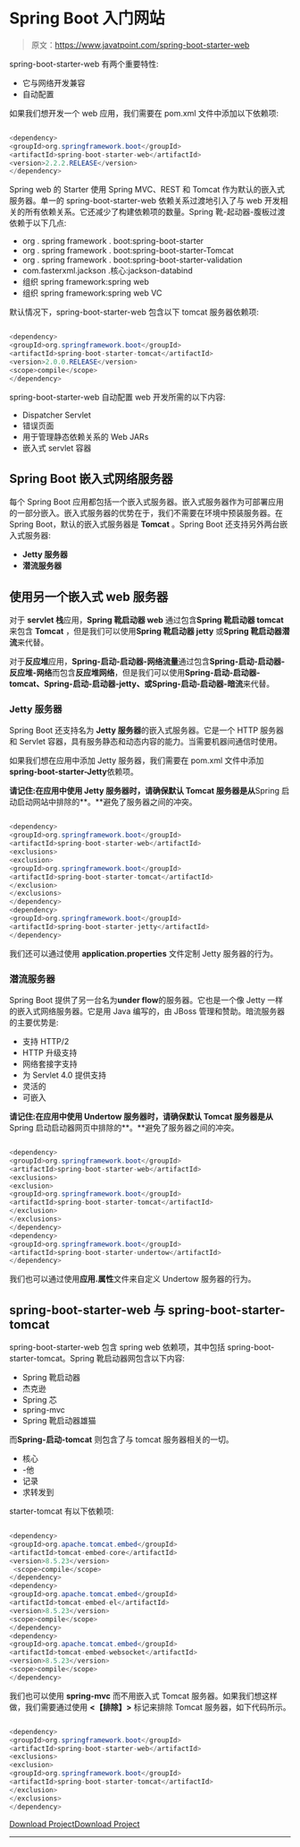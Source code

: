 # Spring Boot 入门网站

> 原文：<https://www.javatpoint.com/spring-boot-starter-web>

spring-boot-starter-web 有两个重要特性:

*   它与网络开发兼容
*   自动配置

如果我们想开发一个 web 应用，我们需要在 pom.xml 文件中添加以下依赖项:

```java

<dependency>
<groupId>org.springframework.boot</groupId>
<artifactId>spring-boot-starter-web</artifactId>
<version>2.2.2.RELEASE</version>
</dependency>

```

Spring web 的 Starter 使用 Spring MVC、REST 和 Tomcat 作为默认的嵌入式服务器。单一的 spring-boot-starter-web 依赖关系过渡地引入了与 web 开发相关的所有依赖关系。它还减少了构建依赖项的数量。Spring 靴-起动器-腹板过渡依赖于以下几点:

*   org . spring framework . boot:spring-boot-starter
*   org . spring framework . boot:spring-boot-starter-Tomcat
*   org . spring framework . boot:spring-boot-starter-validation
*   com.fasterxml.jackson .核心:jackson-databind
*   组织 spring framework:spring web
*   组织 spring framework:spring web VC

默认情况下，spring-boot-starter-web 包含以下 tomcat 服务器依赖项:

```java

<dependency>
<groupId>org.springframework.boot</groupId>
<artifactId>spring-boot-starter-tomcat</artifactId>
<version>2.0.0.RELEASE</version>
<scope>compile</scope>
</dependency>

```

spring-boot-starter-web 自动配置 web 开发所需的以下内容:

*   Dispatcher Servlet
*   错误页面
*   用于管理静态依赖关系的 Web JARs
*   嵌入式 servlet 容器

## Spring Boot 嵌入式网络服务器

每个 Spring Boot 应用都包括一个嵌入式服务器。嵌入式服务器作为可部署应用的一部分嵌入。嵌入式服务器的优势在于，我们不需要在环境中预装服务器。在 Spring Boot，默认的嵌入式服务器是 **Tomcat** 。Spring Boot 还支持另外两台嵌入式服务器:

*   **Jetty 服务器**
*   **潜流服务器**

## 使用另一个嵌入式 web 服务器

对于 **servlet 栈**应用，**Spring 靴启动器 web** 通过包含**Spring 靴启动器 tomcat** 来包含 **Tomcat** ，但是我们可以使用**Spring 靴启动器 jetty** 或**Spring 靴启动器潜流**来代替。

对于**反应堆**应用，**Spring-启动-启动器-网络流量**通过包含**Spring-启动-启动器-反应堆-网络**而包含**反应堆网络**，但是我们可以使用**Spring-启动-启动器-tomcat、Spring-启动-启动器-jetty、**或**Spring-启动-启动器-暗流**来代替。

### Jetty 服务器

Spring Boot 还支持名为 **Jetty 服务器**的嵌入式服务器。它是一个 HTTP 服务器和 Servlet 容器，具有服务静态和动态内容的能力。当需要机器间通信时使用。

如果我们想在应用中添加 Jetty 服务器，我们需要在 pom.xml 文件中添加**spring-boot-starter-Jetty**依赖项。

**请记住:**在应用中使用 Jetty 服务器时，请确保默认 Tomcat 服务器是**从**Spring 启动启动网站中排除的**。**避免了服务器之间的冲突。

```java

<dependency>
<groupId>org.springframework.boot</groupId>
<artifactId>spring-boot-starter-web</artifactId>
<exclusions>
<exclusion>
<groupId>org.springframework.boot</groupId>
<artifactId>spring-boot-starter-tomcat</artifactId>
</exclusion>
</exclusions>
</dependency>
<dependency>
<groupId>org.springframework.boot</groupId>
<artifactId>spring-boot-starter-jetty</artifactId>
</dependency>

```

我们还可以通过使用 **application.properties** 文件定制 Jetty 服务器的行为。

### 潜流服务器

Spring Boot 提供了另一台名为**under flow**的服务器。它也是一个像 Jetty 一样的嵌入式网络服务器。它是用 Java 编写的，由 JBoss 管理和赞助。暗流服务器的主要优势是:

*   支持 HTTP/2
*   HTTP 升级支持
*   网络套接字支持
*   为 Servlet 4.0 提供支持
*   灵活的
*   可嵌入

**请记住:**在应用中使用 Undertow 服务器时，请确保默认 Tomcat 服务器是**从**Spring 启动启动器网页中排除的**。**避免了服务器之间的冲突。

```java

<dependency>
<groupId>org.springframework.boot</groupId>
<artifactId>spring-boot-starter-web</artifactId>
<exclusions>
<exclusion>
<groupId>org.springframework.boot</groupId>
<artifactId>spring-boot-starter-tomcat</artifactId>
</exclusion>
</exclusions>
</dependency>
<dependency>
<groupId>org.springframework.boot</groupId>
<artifactId>spring-boot-starter-undertow</artifactId>
</dependency>

```

我们也可以通过使用**应用.属性**文件来自定义 Undertow 服务器的行为。

## spring-boot-starter-web 与 spring-boot-starter-tomcat

spring-boot-starter-web 包含 spring web 依赖项，其中包括 spring-boot-starter-tomcat。Spring 靴启动器网包含以下内容:

*   Spring 靴启动器
*   杰克逊
*   Spring 芯
*   spring-mvc
*   Spring 靴启动器雄猫

而**Spring-启动-tomcat** 则包含了与 tomcat 服务器相关的一切。

*   核心
*   -他
*   记录
*   求转发到

starter-tomcat 有以下依赖项:

```java

<dependency>
<groupId>org.apache.tomcat.embed</groupId>
<artifactId>tomcat-embed-core</artifactId>
<version>8.5.23</version>
 <scope>compile</scope>
</dependency>
<dependency>
<groupId>org.apache.tomcat.embed</groupId>
<artifactId>tomcat-embed-el</artifactId>
<version>8.5.23</version>
<scope>compile</scope>
</dependency>
<dependency>
<groupId>org.apache.tomcat.embed</groupId>
<artifactId>tomcat-embed-websocket</artifactId>
<version>8.5.23</version>
<scope>compile</scope>
</dependency>

```

我们也可以使用 **spring-mvc** 而不用嵌入式 Tomcat 服务器。如果我们想这样做，我们需要通过使用 **<【排除】>** 标记来排除 Tomcat 服务器，如下代码所示。

```java

<dependency>
<groupId>org.springframework.boot</groupId>
<artifactId>spring-boot-starter-web</artifactId>
<exclusions>
<exclusion>
<groupId>org.springframework.boot</groupId>
<artifactId>spring-boot-starter-tomcat</artifactId>
</exclusion>
</exclusions>
</dependency>

```

[Download Project](https://static.javatpoint.com/springboot/download/spring-boot-jetty-example.zip)[Download Project](https://static.javatpoint.com/springboot/download/spring-boot-undertow-example.zip)

* * *